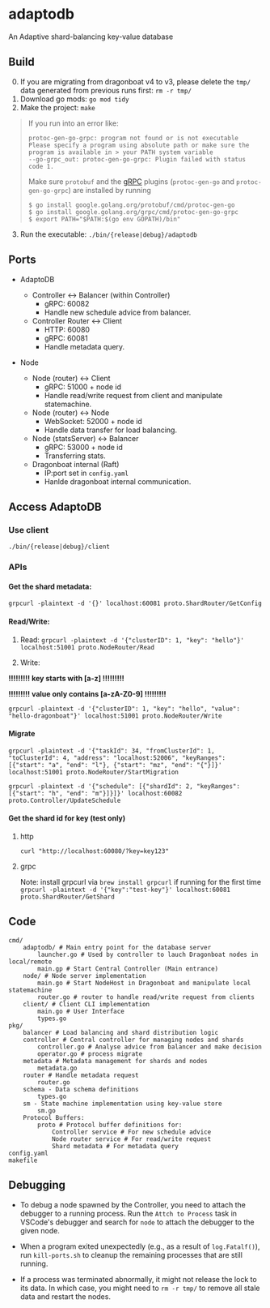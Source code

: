 # adaptodb
An Adaptive shard-balancing key-value database

## Build

0. If you are migrating from dragonboat v4 to v3, please delete the `tmp/` data generated from previous runs first: `rm -r tmp/`
1. Download go mods: `go mod tidy`
2. Make the project: `make`

> If you run into an error like:
> ```
> protoc-gen-go-grpc: program not found or is not executable
> Please specify a program using absolute path or make sure the program is available in > your PATH system variable
> --go-grpc_out: protoc-gen-go-grpc: Plugin failed with status code 1.
> ```
> Make sure `protobuf` and the [gRPC](https://grpc.io/docs/languages/go/quickstart/) plugins (`protoc-gen-go` and `protoc-gen-go-grpc`) are installed by running
> ```shell
> $ go install google.golang.org/protobuf/cmd/protoc-gen-go
> $ go install google.golang.org/grpc/cmd/protoc-gen-go-grpc
> $ export PATH="$PATH:$(go env GOPATH)/bin"
> ```

3. Run the executable: `./bin/{release|debug}/adaptodb`

## Ports
* AdaptoDB
  * Controller <-> Balancer (within Controller)
    * gRPC: 60082
    * Handle new schedule advice from balancer.
  * Controller Router <-> Client
    * HTTP: 60080
    * gRPC: 60081
    * Handle metadata query.

* Node
  * Node (router) <-> Client
    * gRPC: 51000 + node id
    * Handle read/write request from client and manipulate statemachine.
  * Node (router) <-> Node
    * WebSocket: 52000 + node id
    * Handle data transfer for load balancing.
  * Node (statsServer) <-> Balancer
    * gRPC: 53000 + node id
    * Transferring stats.
  * Dragonboat internal (Raft)
    * IP:port set in `config.yaml`
    * Hanlde dragonboat internal communication.

## Access AdaptoDB
### Use client
`./bin/{release|debug}/client`

### APIs
#### Get the shard metadata:

`grpcurl -plaintext -d '{}' localhost:60081 proto.ShardRouter/GetConfig`

#### Read/Write:

1. Read: 
`grpcurl -plaintext -d '{"clusterID": 1, "key": "hello"}' localhost:51001 proto.NodeRouter/Read`

2. Write:

**!!!!!!!!! key starts with [a-z] !!!!!!!!!**

**!!!!!!!!! value only contains [a-zA-Z0-9] !!!!!!!!!**

`grpcurl -plaintext -d '{"clusterID": 1, "key": "hello", "value": "hello-dragonboat"}' localhost:51001 proto.NodeRouter/Write`

#### Migrate

`grpcurl -plaintext -d '{"taskId": 34, "fromClusterId": 1, "toClusterId": 4, "address": "localhost:52006", "keyRanges": [{"start": "a", "end": "l"}, {"start": "mz", "end": "{"}]}' localhost:51001 proto.NodeRouter/StartMigration`

`grpcurl -plaintext -d '{"schedule": [{"shardId": 2, "keyRanges": [{"start": "h", "end": "m"}]}]}' localhost:60082 proto.Controller/UpdateSchedule`

#### Get the shard id for key (test only)

1. http

   `curl "http://localhost:60080/?key=key123"`

2. grpc
   
   Note: install grpcurl via `brew install grpcurl` if running for the first time
`grpcurl -plaintext -d '{"key":"test-key"}' localhost:60081 proto.ShardRouter/GetShard`


## Code
```
cmd/
    adaptodb/ # Main entry point for the database server
        launcher.go # Used by controller to lauch Dragonboat nodes in local/remote
        main.gp # Start Central Controller (Main entrance)
    node/ # Node server implementation
        main.go # Start NodeHost in Dragonboat and manipulate local statemachine
        router.go # router to handle read/write request from clients
    client/ # Client CLI implementation
        main.go # User Interface
        types.go
pkg/
    balancer # Load balancing and shard distribution logic
    controller # Central controller for managing nodes and shards
        controller.go # Analyse advice from balancer and make decision
        operator.go # process migrate
    metadata # Metadata management for shards and nodes
        metadata.go 
    router # Handle metadata request 
        router.go
    schema - Data schema definitions
        types.go
    sm - State machine implementation using key-value store
        sm.go
    Protocol Buffers:
        proto # Protocol buffer definitions for:
            Controller service # For new schedule advice
            Node router service # For read/write request
            Shard metadata # For metadata query
config.yaml
makefile
```

## Debugging

- To debug a node spawned by the Controller, you need to attach the debugger to a running process. Run the `Attch to Process` task in VSCode's debugger and search for `node` to attach the debugger to the given node.
  
- When a program exited unexpectedly (e.g., as a result of `log.Fatalf()`), run `kill-ports.sh` to cleanup the remaining processes that are still running.

- If a process was terminated abnormally, it might not release the lock to its data. In which case, you might need to `rm -r tmp/` to remove all stale data and restart the nodes.
